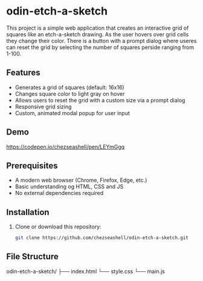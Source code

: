 # odin-etch-a-sketch

This project is a simple web application that creates an interactive grid of squares like an etch-a-sketch drawing. As the user hovers over grid cells they change their color. There is a button with a prompt dialog where useres can reset the grid by selecting the number of squares perside ranging from 1-100.

## Features
- Generates a grid of squares (default: 16x16)
- Changes square color to light gray on hover
- Allows users to reset the grid with a custom size via a prompt dialog
- Responsive grid sizing
- Custom, animated modal popup for user input

## Demo
https://codepen.io/chezseashell/pen/LEYmGgq

## Prerequisites
- A modern web browser (Chrome, Firefox, Edge, etc.)
- Basic understanding og HTML, CSS and JS
- No external dependencies required

## Installation
1. Clone or download this repository:
   ```bash
   git clone https://github.com/chezseashell/odin-etch-a-sketch.git

## File Structure
odin-etch-a-sketch/
├── index.html
└── style.css
└── main.js